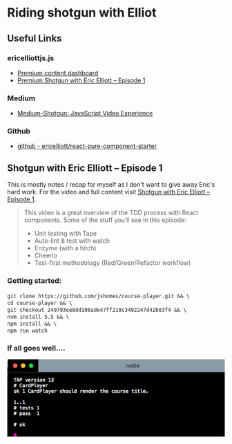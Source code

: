 # Riding shotgun with Elliot


## Useful Links
### ericelliottjs.js
* [Premium content dashboard](https://ericelliottjs.com/premium-content/)
* [Premium:Shotgun with Eric Elliott – Episode 1](https://ericelliottjs.com/premium-content/shotgun-with-eric-elliott-episode-1/)
### Medium
* [Medium-Shotgun: JavaScript Video Experience](https://medium.com/javascript-scene/shotgun-javascript-video-experience-c8b6a7771d49#.ji1oacpto)
### Github
* [github - ericelliott/react-pure-component-starter](https://github.com/ericelliott/react-pure-component-starter)

## Shotgun with Eric Elliott – Episode 1

This is mostly notes / recap for myself as I don't want to give away Eric's hard work. For the video and full content visit [Shotgun with Eric Elliott – Episode 1](https://medium.com/javascript-scene/shotgun-javascript-video-experience-c8b6a7771d49#.ji1oacpto).

>This video is a great overview of the TDD process with React components. Some of the stuff you’ll see in this episode:
>* Unit testing with Tape
>* Auto-lint & test with watch
>* Enzyme (with a hitch)
>* Cheerio
>* Test-first methodology (Red/Green/Refactor workflow)

### Getting started: 
```
git clone https://github.com/jshomes/course-player.git && \
cd course-player && \
git checkout 249793ee8dd108ade47ff218c3492247d42b83f4 && \
nvm install 5.5 && \
npm install && \
npm run watch
```
### If all goes well....

<img src="../images/shotgun_w_Eric_Elliott_eps_1.png" width="">
